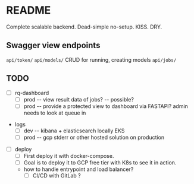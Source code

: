 # README
Complete scalable backend.
Dead-simple no-setup. KISS. DRY.
## Swagger view endpoints

`api/token/`
`api/models/` CRUD for running, creating models
`api/jobs/`

## TODO
- [ ] rq-dashboard
	- [ ] prod -- view result data of jobs? -- possible?
	- [ ] prod -- provide a protected view to dashboard via FASTAPI? admin needs to look at queue in

- logs
	- [ ] dev -- kibana + elasticsearch locally EKS
	- [ ] prod -- gcp stderr or other hosted solution on production

- [ ] deploy
	- [ ] First deploy it with docker-compose.
	- [ ] Goal is to deploy it to GCP free tier with K8s to see it in action.
	- how to handle entrypoint and load balancer?
		- [ ] CI/CD with GitLab ?